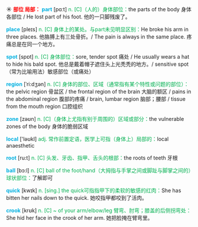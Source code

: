 ☀ <font color="red">**部位 局部：**</font>
<font color="sky blue">**part**</font> [pɑːt] 
<font color="#00b050">n. [C]（人的）身体部位：</font>the parts of the body 身体各部位 / He lost part of his foot. 他的一只脚残废了。

<font color="sky blue">**place**</font> [pleɪs] 
<font color="#00b050">n. [C] 身体上的某处。与part未见明显区别：</font>He broke his arm in three places. 他胳膊上有三处骨折。/ The pain is always in the same place. 疼痛总是在同一个地方。

<font color="sky blue">**spot**</font> [spɒt] 
<font color="#00b050">n. [C] 身体部位：</font>sore, tender spot 痛处 / He usually wears a hat to hide his bald spot. 他总是戴着帽子遮住头上光秃秃的地方。/ sensitive spot（常为比喻用法）敏感部位（或痛处）
           
<font color="sky blue">**region**</font> [ˈri:dʒən]
<font color="#00b050">n. [C] 身体的部位、区域（通常指有某个特性或问题的部位）：</font>the pelvic region 骨盆区 / the frontal region of the brain 大脑的额区 / pains in the abdominal region 腹部的疼痛 / brain, lumbar region 脑部；腰部 / tissue from the mouth region 口腔组织

<font color="sky blue">**zone**</font> [zəʊn] 
<font color="#00b050">n. [C]（身体上尤指有别于周围的）区域或部分：</font>the vulnerable zones of the body 身体的脆弱区域

<font color="sky blue">**local**</font> ['ləʊkl] 
<font color="#00b050">adj. 常作前置定语，医学上可指（身体上）局部的：</font>local anaesthetic

<font color="sky blue">**root**</font> [ru:t] 
<font color="#00b050">n. [C] 头发、牙齿、指甲、舌头的根部：</font>the roots of teeth 牙根

<font color="sky blue">**ball**</font> [bɔ:l] 
<font color="#00b050">n. [C] ball of the foot/hand（大拇指与手掌之间或脚趾与脚掌之间的）球状部位：</font>了解即可

<font color="sky blue">**quick**</font> [kwɪk] 
<font color="#00b050">n. [sing.] the quick可指指甲下的柔软的敏感的红肉：</font>She has bitten her nails down to the quick. 她咬指甲都咬到了活肉。
           
<font color="sky blue">**crook**</font> [krʊk]
<font color="#00b050">n. [C] ~ of your arm/elbow/leg 臂弯、肘弯；膝盖的后侧拐弯处：</font>She hid her face in the crook of her arm. 她把脸掩在臂弯里。
